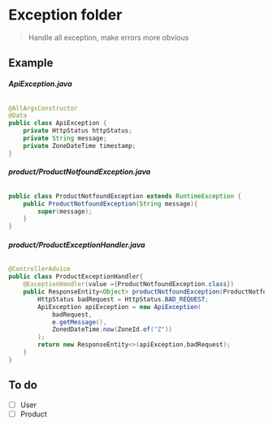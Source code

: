 # Exception folder

> Handle all exception, make errors more obvious

## Example

###### **_ApiException.java_**

```java
@AllArgsConstructor
@Data
public class ApiException {
    private HttpStatus httpStatus;
    private String message;
    private ZoneDateTime timestamp;
}
```
###### **_product/ProductNotfoundException.java_**

```java
public class ProductNotfoundException extends RuntimeException {
    public ProductNotfoundException(String message){
        super(message);
    }
}
```
###### **_product/ProductExceptionHandler.java_**

```java
@ControllerAdvice
public class ProductExceptionHandler{
    @ExceptionHandler(value ={ProductNotfoundException.class})
    public ResponseEntity<Object> productNotfoundException(ProductNotfoundException e){
        HttpStatus badRequest = HttpStatus.BAD_REQUEST;
        ApiException apiException = new ApiException(
            badRequest,
            e.getMessage(),
            ZonedDateTime.now(ZoneId.of("Z"))
        );
        return new ResponseEntity<>(apiException,badRequest);
    }
}
```
## To do
- [ ] User
- [ ] Product